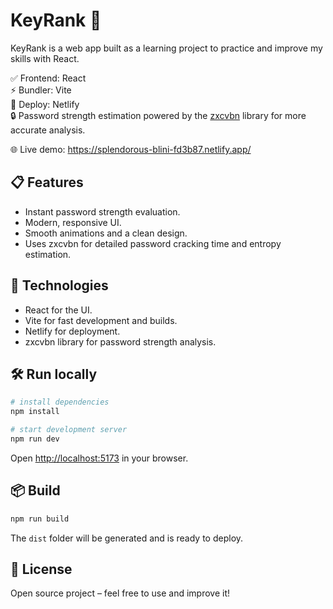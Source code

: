 # KeyRank 🔑

KeyRank is a web app built as a learning project to practice and improve my skills with React.

✅ Frontend: React  
⚡ Bundler: Vite  
🚀 Deploy: Netlify  
🔒 Password strength estimation powered by the [zxcvbn](https://github.com/dropbox/zxcvbn) library for more accurate analysis.

🌐 Live demo: https://splendorous-blini-fd3b87.netlify.app/

## 📋 Features

- Instant password strength evaluation.  
- Modern, responsive UI.  
- Smooth animations and a clean design.  
- Uses zxcvbn for detailed password cracking time and entropy estimation.

## 🚀 Technologies

- React for the UI.  
- Vite for fast development and builds.  
- Netlify for deployment.  
- zxcvbn library for password strength analysis.

## 🛠️ Run locally

```bash
# install dependencies
npm install

# start development server
npm run dev
````

Open [http://localhost:5173](http://localhost:5173) in your browser.

## 📦 Build

```bash
npm run build
```

The `dist` folder will be generated and is ready to deploy.

## 📄 License

Open source project – feel free to use and improve it!

